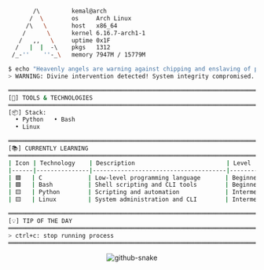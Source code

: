 ```bash

       /\         kemal@arch
      /  \        os     Arch Linux
     /\   \       host   x86_64
    /      \      kernel 6.16.7-arch1-1
   /   ,,   \     uptime 0x1F
  /   |  |  -\    pkgs   1312
 /_-''    ''-_\   memory 7947M / 15779M

$ echo "Heavenly angels are warning against chipping and enslaving of people!"
> WARNING: Divine intervention detected! System integrity compromised...

═════════════════════════════════════════════════════════════════════════════════
[🔧] TOOLS & TECHNOLOGIES
═════════════════════════════════════════════════════════════════════════════════
[📦] Stack:
  • Python   • Bash
  • Linux

═════════════════════════════════════════════════════════════════════════════════
[📚] CURRENTLY LEARNING
═════════════════════════════════════════════════════════════════════════════════
| Icon | Technology    | Description                          | Level        |
|------|---------------|--------------------------------------|--------------|
| 🟩   | C             | Low-level programming language       | Beginner     |
| 🟩   | Bash          | Shell scripting and CLI tools        | Beginner     |
| 🟨   | Python        | Scripting and automation             | Intermediate |
| 🟨   | Linux         | System administration and CLI        | Intermediate |

═════════════════════════════════════════════════════════════════════════════════
[💡] TIP OF THE DAY
═════════════════════════════════════════════════════════════════════════════════
> ctrl+c: stop running process
═════════════════════════════════════════════════════════════════════════════════
```
<div align="center">
  <picture>
    <source media="(prefers-color-scheme: dark)" srcset="https://raw.githubusercontent.com/sudocp/sudocp/refs/heads/output/github-contribution-grid-snake-dark.svg" />
    <source media="(prefers-color-scheme: light)" srcset="https://raw.githubusercontent.com/sudocp/sudocp/refs/heads/output/github-contribution-grid-snake.svg" />
    <img alt="github-snake" src="https://raw.githubusercontent.com/sudocp/sudocp/output/github-snake.svg" />
  </picture>
</div>

